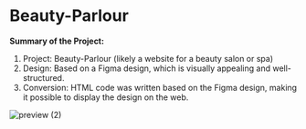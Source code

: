 # Beauty-Parlour
<b>Summary of the Project:</b><br>
1. Project: Beauty-Parlour (likely a website for a beauty salon or spa)<br>
2. Design: Based on a Figma design, which is visually appealing and well-structured.<br>
3. Conversion: HTML code was written based on the Figma design, making it possible to display the design on the web.<br>


![preview (2)](https://github.com/user-attachments/assets/3d4743d4-4b59-44e1-a0a8-372be9b6f6dc)

